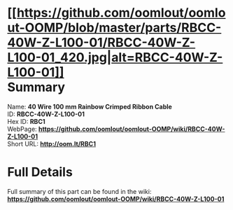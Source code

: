 
[[https://github.com/oomlout/oomlout-OOMP/blob/master/parts/RBCC-40W-Z-L100-01/RBCC-40W-Z-L100-01_420.jpg|alt=RBCC-40W-Z-L100-01]]     
Summary
=================
  
Name: __40 Wire 100 mm Rainbow Crimped Ribbon Cable__    
ID: __RBCC-40W-Z-L100-01__   
Hex ID: __RBC1__   
WebPage: __https://github.com/oomlout/oomlout-OOMP/wiki/RBCC-40W-Z-L100-01__   
Short URL: __http://oom.lt/RBC1__   

Full Details
==========================
Full summary of this part can be found in the wiki:   
__https://github.com/oomlout/oomlout-OOMP/wiki/RBCC-40W-Z-L100-01__    

